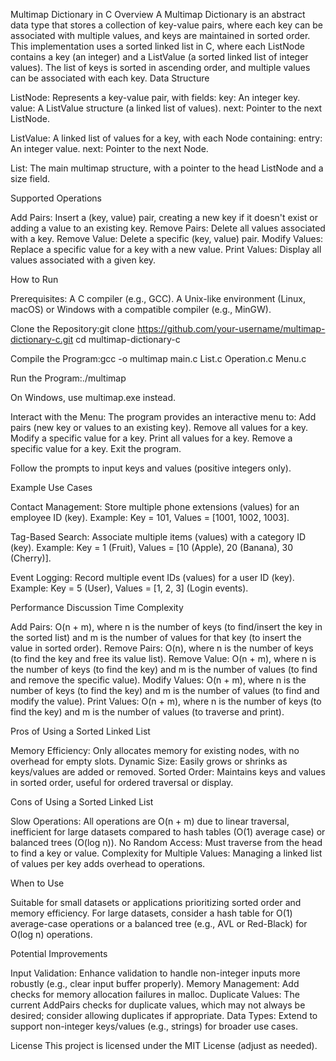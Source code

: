 Multimap Dictionary in C
Overview
A Multimap Dictionary is an abstract data type that stores a collection of key-value pairs, where each key can be associated with multiple values, and keys are maintained in sorted order. This implementation uses a sorted linked list in C, where each ListNode contains a key (an integer) and a ListValue (a sorted linked list of integer values). The list of keys is sorted in ascending order, and multiple values can be associated with each key.
Data Structure

ListNode: Represents a key-value pair, with fields:
key: An integer key.
value: A ListValue structure (a linked list of values).
next: Pointer to the next ListNode.


ListValue: A linked list of values for a key, with each Node containing:
entry: An integer value.
next: Pointer to the next Node.


List: The main multimap structure, with a pointer to the head ListNode and a size field.

Supported Operations

Add Pairs: Insert a (key, value) pair, creating a new key if it doesn't exist or adding a value to an existing key.
Remove Pairs: Delete all values associated with a key.
Remove Value: Delete a specific (key, value) pair.
Modify Values: Replace a specific value for a key with a new value.
Print Values: Display all values associated with a given key.

How to Run

Prerequisites:
A C compiler (e.g., GCC).
A Unix-like environment (Linux, macOS) or Windows with a compatible compiler (e.g., MinGW).


Clone the Repository:git clone https://github.com/your-username/multimap-dictionary-c.git
cd multimap-dictionary-c


Compile the Program:gcc -o multimap main.c List.c Operation.c Menu.c


Run the Program:./multimap


On Windows, use multimap.exe instead.


Interact with the Menu:
The program provides an interactive menu to:
Add pairs (new key or values to an existing key).
Remove all values for a key.
Modify a specific value for a key.
Print all values for a key.
Remove a specific value for a key.
Exit the program.


Follow the prompts to input keys and values (positive integers only).



Example Use Cases

Contact Management:
Store multiple phone extensions (values) for an employee ID (key).
Example: Key = 101, Values = [1001, 1002, 1003].


Tag-Based Search:
Associate multiple items (values) with a category ID (key).
Example: Key = 1 (Fruit), Values = [10 (Apple), 20 (Banana), 30 (Cherry)].


Event Logging:
Record multiple event IDs (values) for a user ID (key).
Example: Key = 5 (User), Values = [1, 2, 3] (Login events).



Performance Discussion
Time Complexity

Add Pairs: O(n + m), where n is the number of keys (to find/insert the key in the sorted list) and m is the number of values for that key (to insert the value in sorted order).
Remove Pairs: O(n), where n is the number of keys (to find the key and free its value list).
Remove Value: O(n + m), where n is the number of keys (to find the key) and m is the number of values (to find and remove the specific value).
Modify Values: O(n + m), where n is the number of keys (to find the key) and m is the number of values (to find and modify the value).
Print Values: O(n + m), where n is the number of keys (to find the key) and m is the number of values (to traverse and print).

Pros of Using a Sorted Linked List

Memory Efficiency: Only allocates memory for existing nodes, with no overhead for empty slots.
Dynamic Size: Easily grows or shrinks as keys/values are added or removed.
Sorted Order: Maintains keys and values in sorted order, useful for ordered traversal or display.

Cons of Using a Sorted Linked List

Slow Operations: All operations are O(n + m) due to linear traversal, inefficient for large datasets compared to hash tables (O(1) average case) or balanced trees (O(log n)).
No Random Access: Must traverse from the head to find a key or value.
Complexity for Multiple Values: Managing a linked list of values per key adds overhead to operations.

When to Use

Suitable for small datasets or applications prioritizing sorted order and memory efficiency.
For large datasets, consider a hash table for O(1) average-case operations or a balanced tree (e.g., AVL or Red-Black) for O(log n) operations.

Potential Improvements

Input Validation: Enhance validation to handle non-integer inputs more robustly (e.g., clear input buffer properly).
Memory Management: Add checks for memory allocation failures in malloc.
Duplicate Values: The current AddPairs checks for duplicate values, which may not always be desired; consider allowing duplicates if appropriate.
Data Types: Extend to support non-integer keys/values (e.g., strings) for broader use cases.

License
This project is licensed under the MIT License (adjust as needed).
